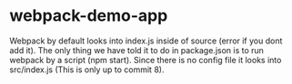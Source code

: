 # webpack-demo-app

Webpack by default looks into index.js inside of source (error if you dont add it).
The only thing we have told it to do in package.json is to run webpack by a script (npm start).
Since there is no config file it looks into src/index.js (This is only up to commit 8).

